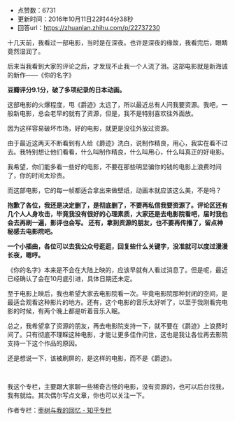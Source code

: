 - 点赞数：6731
- 更新时间：2016年10月11日22时44分38秒
- 回答url：https://zhuanlan.zhihu.com/p/22737230
<body>
 <p data-pid="SZNnzCvo">十几天前，我看过一部电影，当时是在深夜。也许是深夜的缘故，我看完后，眼睛竟然湿润了。</p>
 <p data-pid="1emixNMB">后来当我看到大家的评论之后，才发现不止我一个人流了泪。这部电影就是新海诚的新作——《你的名字》</p>
 <p data-pid="-gExVRux"><b>豆瓣评分9.1分，破了多项纪录的日本动画。</b></p>
 <p data-pid="qmjj-VqA">这部电影的火爆程度，甩《爵迹》太远了，所以最近总有人问我要资源。我吧，一般新电影，总会老早的就有了资源，但是，我不是特别喜欢往外面放。</p>
 <p data-pid="Ntd9diye">因为这样容易破坏市场，好的电影，就更是没往外放过资源。</p>
 <p data-pid="uiKIMp6x">由于最近这两天不断看到有人给《爵迹》洗白，说制作精良，用心，我实在看不过去。我特别想让他们看看，什么叫制作精良，什么叫用心，什么叫真正的好电影。</p>
 <p data-pid="gA_VVuZU">我希望，你们能多看一些好的电影，不要在那些明显骗你的钱的电影上浪费时间了，你的时间太珍贵。</p>
 <p data-pid="e1LBHWxK">而这部电影，它的每一帧都适合拿出来做壁纸，动画本就应该这么美，不是吗？</p>
 <p data-pid="wSQNW1z7"><b>抱歉了各位，我还是决定删了，是彻底删了，不要再私信我要资源了。评论区还有几个人人身攻击，毕竟我没有很好的心理素质，大家还是去电影院看吧，届时我也会去再刷一遍，影评也会写。 还有，拿到资源的朋友，也不要再传播了，留点神秘感去电影院吧。</b></p>
 <p data-pid="OjTS18Ja"><b>一个小插曲，各位可以去我公众号逛逛，回复些什么关键字，没准就可以度过漫漫长夜，嗯哼。 </b><br></p>
 <p data-pid="JPvavKxw">《你的名字》本来是不会在大陆上映的，应该早就有人看过消息了。但是呢，最近已经确认了会在10月底引进，具体日期还未定。</p>
 <p data-pid="0--yeQNC">至于电影上映后，我也希望大家去电影院看一次。毕竟电影院那种封闭的空间，是最适合观看这种影片的地方。还有，这个电影的音乐太好听了，以至于我刚看完电影的时候，有两个晚上都是听着音乐入眠。</p>
 <p data-pid="6L_CoOzq">总之，我希望拿了资源的朋友，再去电影院支持一下，就不要在《爵迹》上浪费时间了。只有彻底不理睬这种电影，才能让更多佳作问世，这也是我让各位再去影院支持一下这个作品的原因。</p>
 <p data-pid="Ls9xg2SV">还是想说一下，该被刷屏的，是这样的电影，而不是《爵迹》。</p>
 <br>
 <p data-pid="EvzrYZ0g">我这个专栏，主要跟大家聊一些稀奇古怪的电影，没有资源的，也可以后台找我，我有就给。其次偶尔写点文章，你也可以关注一下。 <br></p>
 <p data-pid="z5KRkl5o">作者专栏：<a class="internal" href="https://zhuanlan.zhihu.com/zhuanlandamian">枣树与我的回忆 - 知乎专栏</a></p>
</body>